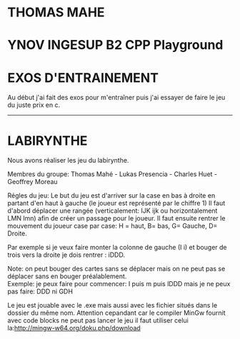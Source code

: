 # THOMAS MAHE

# YNOV INGESUP B2 CPP Playground 

# EXOS D'ENTRAINEMENT
Au début j'ai fait des exos pour m'entraîner puis j'ai essayer de faire le jeu du juste prix en c.

------------------------------------------------------------------------------------------------------------------------------------------
 # LABIRYNTHE
Nous avons réaliser les jeu du labirynthe.

Membres du groupe: Thomas Mahé - Lukas Presencia - Charles Huet - Geoffrey Moreau

Régles du jeu:
Le but du jeu est d'arriver sur la case en bas à droite en partant d'en haut à gauche (le joueur est représenté par le chiffre 1)
Il faut d'abord déplacer une rangée (verticalement: IJK ijk ou horizontalement LMN lmn)  afin de créer un passage pour le joueur.
Il faut ensuite rentrer le mouvement du joueur case par case: H = haut, B= bas, G= Gauche, D= Droite.

Par exemple si je veux faire monter la colonne de gauche (I i) et bouger de trois vers la droite je dois rentrer : iDDD.

Note: on peut bouger des cartes sans se déplacer mais on ne peut pas se déplacer sans en bouger préalablement.                        
Exemple: je peux faire pour commencer: I puis m puis lDDD mais je ne peux pas faire: DDD ni GDH
                              
 Le jeu est jouable avec le .exe mais aussi avec les fichier situés dans le dossier du même nom.
 Attention cepandant car le compiler MinGw fournit avec code blocks ne peut pas lancer le jeu il faut utiliser celui la:http://mingw-w64.org/doku.php/download
